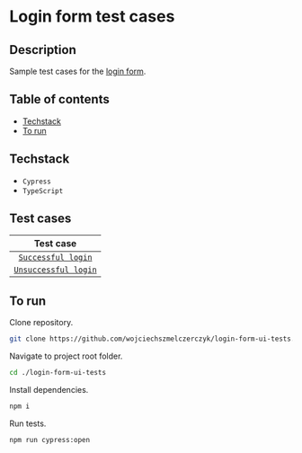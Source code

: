 # Login form test cases

## Description

Sample test cases for the [login form](http://uitestingplayground.com/sampleapp).

## Table of contents

- [Techstack](#techstack)
- [To run](#to-run)

## Techstack

- `Cypress`
- `TypeScript`

## Test cases

|                      Test case                       |
| :--------------------------------------------------: |
|   [`Successful login`](./docs/login/successful.md)   |
| [`Unsuccessful login`](./docs/login/unsuccessful.md) |

## To run

Clone repository.

```sh
git clone https://github.com/wojciechszmelczerczyk/login-form-ui-tests.git
```

Navigate to project root folder.

```sh
cd ./login-form-ui-tests
```

Install dependencies.

```sh
npm i
```

Run tests.

```sh
npm run cypress:open
```
